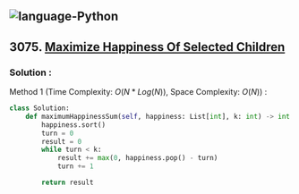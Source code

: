 ![language-Python](https://img.shields.io/badge/Python-ffd43b?style=for-the-badge&logo=PYTHON)
---

## 3075. [Maximize Happiness Of Selected Children](https://leetcode.com/problems/maximize-happiness-of-selected-children)

### Solution :

Method 1 (Time Complexity: $O(N*Log(N))$, Space Complexity: $O(N)$) :
```python
class Solution:
    def maximumHappinessSum(self, happiness: List[int], k: int) -> int:
        happiness.sort()
        turn = 0
        result = 0
        while turn < k:
            result += max(0, happiness.pop() - turn)
            turn += 1

        return result
```
